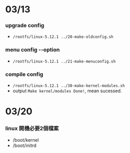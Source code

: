 # 03/13

### upgrade config
- `/rootfs/linux-5.12.1 ../20-make-oldconfig.sh`

### menu config --option
- `/rootfs/linux-5.12.1 ../21-make-menuconfig.sh`

### compile config
- `/rootfs/linux-5.12.1 ../30-make-kernel-modules.sh`
- output `Make kernel/modules Done!`, mean sucessed.


# 03/20

### linux 開機必要2個檔案
- /boot/kernel
- /boot/initrd
